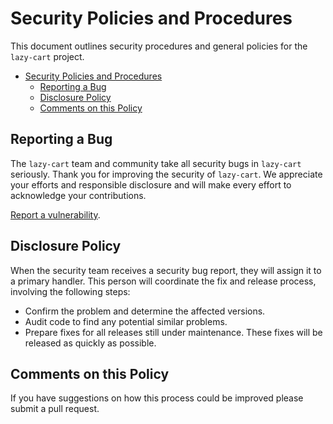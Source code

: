 # Security Policies and Procedures

This document outlines security procedures and general policies for the
`lazy-cart` project.

- [Security Policies and Procedures](#security-policies-and-procedures)
  - [Reporting a Bug](#reporting-a-bug)
  - [Disclosure Policy](#disclosure-policy)
  - [Comments on this Policy](#comments-on-this-policy)

## Reporting a Bug

The `lazy-cart` team and community take all security bugs in
`lazy-cart` seriously.  Thank you for improving the security of
`lazy-cart`. We appreciate your efforts and responsible disclosure and
will make every effort to acknowledge your contributions.

[Report a vulnerability](https://github.com/wbaldoumas/lazy-cart/security/advisories/new).

## Disclosure Policy

When the security team receives a security bug report, they will assign it to a
primary handler. This person will coordinate the fix and release process,
involving the following steps:

- Confirm the problem and determine the affected versions.
- Audit code to find any potential similar problems.
- Prepare fixes for all releases still under maintenance. These fixes will be
  released as quickly as possible.

## Comments on this Policy

If you have suggestions on how this process could be improved please submit a
pull request.

